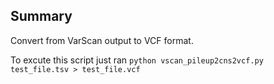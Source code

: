 ## Summary
Convert from VarScan output to VCF format.

To excute this script just ran `python vscan_pileup2cns2vcf.py test_file.tsv > test_file.vcf`
